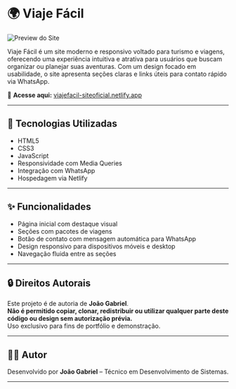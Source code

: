 # 🌍 Viaje Fácil

![Preview do Site](img/img-githubviajefacil.PNG)

Viaje Fácil é um site moderno e responsivo voltado para turismo e viagens, oferecendo uma experiência intuitiva e atrativa para usuários que buscam organizar ou planejar suas aventuras. Com um design focado em usabilidade, o site apresenta seções claras e links úteis para contato rápido via WhatsApp.

🔗 **Acesse aqui:** [viajefacil-siteoficial.netlify.app](https://viajefacil-siteoficial.netlify.app/)

---

## 🧰 Tecnologias Utilizadas

- HTML5
- CSS3
- JavaScript
- Responsividade com Media Queries
- Integração com WhatsApp
- Hospedagem via Netlify

---

## ✨ Funcionalidades

- Página inicial com destaque visual
- Seções com pacotes de viagens
- Botão de contato com mensagem automática para WhatsApp
- Design responsivo para dispositivos móveis e desktop
- Navegação fluida entre as seções

---

## 🔒 Direitos Autorais

Este projeto é de autoria de **João Gabriel**.  
**Não é permitido copiar, clonar, redistribuir ou utilizar qualquer parte deste código ou design sem autorização prévia.**  
Uso exclusivo para fins de portfólio e demonstração.

---

## 👨‍💻 Autor

Desenvolvido por **João Gabriel** – Técnico em Desenvolvimento de Sistemas.

---
